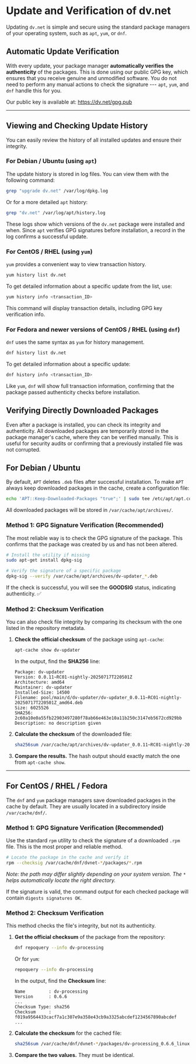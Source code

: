 # Update and Verification of dv.net

Updating `dv.net` is simple and secure using the standard package
managers of your operating system, such as `apt`, `yum`, or `dnf`.

## Automatic Update Verification

With every update, your package manager **automatically verifies the
authenticity** of the packages. This is done using our public GPG key,
which ensures that you receive genuine and unmodified software. You do
not need to perform any manual actions to check the signature --- `apt`,
`yum`, and `dnf` handle this for you.

Our public key is available at: <https://dv.net/gpg.pub>

------------------------------------------------------------------------

## Viewing and Checking Update History

You can easily review the history of all installed updates and ensure
their integrity.

### For Debian / Ubuntu (using `apt`)

The update history is stored in log files. You can view them with the
following command:

``` bash
grep "upgrade dv.net" /var/log/dpkg.log
```

Or for a more detailed `apt` history:

``` bash
grep "dv.net" /var/log/apt/history.log
```

These logs show which versions of the `dv.net` package were installed
and when. Since `apt` verifies GPG signatures before installation, a
record in the log confirms a successful update.

### For CentOS / RHEL (using `yum`)

`yum` provides a convenient way to view transaction history.

``` bash
yum history list dv.net
```

To get detailed information about a specific update from the list, use:

``` bash
yum history info <transaction_ID>
```

This command will display transaction details, including GPG key
verification info.

### For Fedora and newer versions of CentOS / RHEL (using `dnf`)

`dnf` uses the same syntax as `yum` for history management.

``` bash
dnf history list dv.net
```

To get detailed information about a specific update:

``` bash
dnf history info <transaction_ID>
```

Like `yum`, `dnf` will show full transaction information, confirming
that the package passed authenticity checks before installation.

## Verifying Directly Downloaded Packages

Even after a package is installed, you can check its integrity and
authenticity. All downloaded packages are temporarily stored in the
package manager's cache, where they can be verified manually. This is
useful for security audits or confirming that a previously installed
file was not corrupted.

## For Debian / Ubuntu

By default, `APT` deletes `.deb` files after successful installation. To
make `APT` always keep downloaded packages in the cache, create a
configuration file:

``` bash
echo 'APT::Keep-Downloaded-Packages "true";' | sudo tee /etc/apt/apt.conf.d/01keep-debs
```

All downloaded packages will be stored in `/var/cache/apt/archives/`.

### Method 1: GPG Signature Verification (Recommended)

The most reliable way is to check the GPG signature of the package. This
confirms that the package was created by us and has not been altered.

``` bash
# Install the utility if missing
sudo apt-get install dpkg-sig

# Verify the signature of a specific package
dpkg-sig --verify /var/cache/apt/archives/dv-updater_*.deb
```

If the check is successful, you will see the **GOODSIG** status,
indicating authenticity. ✅

### Method 2: Checksum Verification

You can also check file integrity by comparing its checksum with the one
listed in the repository metadata.

1.  **Check the official checksum** of the package using `apt-cache`:

    ``` bash
    apt-cache show dv-updater
    ```

    In the output, find the **SHA256** line:

        Package: dv-updater
        Version: 0.0.11~RC01-nightly-20250717T220501Z
        Architecture: amd64
        Maintainer: dv-updater
        Installed-Size: 14500
        Filename: pool/main/d/dv-updater/dv-updater_0.0.11~RC01-nightly-20250717T220501Z_amd64.deb
        Size: 6025526
        SHA256: 2c60a10e0a55fb22903497280f78ab66e463e10a11b250c3147eb5672cd929bb
        Description: no description given

2.  **Calculate the checksum** of the downloaded file:

    ``` bash
    sha256sum /var/cache/apt/archives/dv-updater_0.0.11~RC01-nightly-20250717T220501Z_amd64.deb
    ```

3.  **Compare the results.** The hash output should exactly match the
    one from `apt-cache show`.

------------------------------------------------------------------------

## For CentOS / RHEL / Fedora

The `dnf` and `yum` package managers save downloaded packages in the
cache by default. They are usually located in a subdirectory inside
`/var/cache/dnf/`.

### Method 1: GPG Signature Verification (Recommended)

Use the standard `rpm` utility to check the signature of a downloaded
`.rpm` file. This is the most proper and reliable method.

``` bash
# Locate the package in the cache and verify it
rpm --checksig /var/cache/dnf/dvnet-*/packages/*.rpm
```

*Note: the path may differ slightly depending on your system version.
The `*` helps automatically locate the right directory.*

If the signature is valid, the command output for each checked package
will contain `digests signatures OK`.

### Method 2: Checksum Verification

This method checks the file's integrity, but not its authenticity.

1.  **Get the official checksum** of the package from the repository:

    ``` bash
    dnf repoquery --info dv-processing
    ```

    Or for `yum`:

    ``` bash
    repoquery --info dv-processing
    ```

    In the output, find the **Checksum** line:

        Name         : dv-processing
        Version      : 0.6.6
        ...
        Checksum Type: sha256
        Checksum     : f019a9564433cacf7a1c307e9a358e43cb9a3325abcdef1234567890abcdef
        ...

2.  **Calculate the checksum** for the cached file:

    ``` bash
    sha256sum /var/cache/dnf/dvnet-*/packages/dv-processing_0.6.6_linux_amd64.rpm
    ```

3.  **Compare the two values.** They must be identical.
